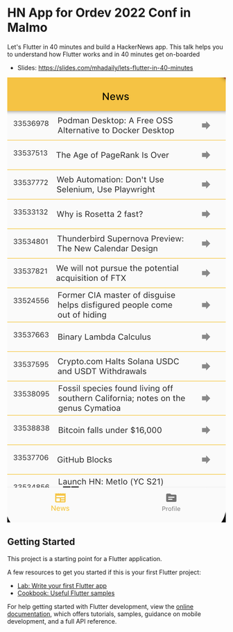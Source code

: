 # HN App for Ordev 2022 Conf in Malmo

Let's Flutter in 40 minutes and build a HackerNews app. This talk helps you to understand how Flutter works and in 40 minutes get on-boarded

- Slides: https://slides.com/mhadaily/lets-flutter-in-40-minutes

![HN APP Flutter](homepage.png?raw=true 'HN APP Flutter')

## Getting Started

This project is a starting point for a Flutter application.

A few resources to get you started if this is your first Flutter project:

- [Lab: Write your first Flutter app](https://docs.flutter.dev/get-started/codelab)
- [Cookbook: Useful Flutter samples](https://docs.flutter.dev/cookbook)

For help getting started with Flutter development, view the
[online documentation](https://docs.flutter.dev/), which offers tutorials,
samples, guidance on mobile development, and a full API reference.
